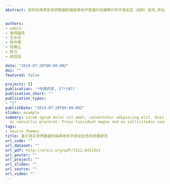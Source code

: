 ```yaml
---
abstract: 目的利用真实世界数据挖掘硝苯地平普通片和缓释片的不良反应（ADR）信号,并比较两者的安全性差异。方法采用报告比值比法（ROR）和比例报告比值法（PRR）对FDA不良事件报告系统（FEARS）数据2012年第四季度～2018年第二季度共23个季度的不良事件报告进行数据挖掘。结果使用ROR法共得到硝苯地平信号共54个,其中硝苯地平普通片35个,硝苯地平缓释片19个,两种剂型有5个共同信号,包括药物无效、药物不耐受、变态反应、心动过速和头痛。结论硝苯地平普通片特有的不良反应主要集中在新生儿和胎儿异常等,提示妊娠期妇女应该谨慎使用硝苯地平普通片。而硝苯地平缓释片特有的不良反应主要集中在肌肉和骨骼系统,提示肌肉骨骼疾患的患者在选择此药时应警惕。 


authors:
- admin
- 章琦蕴芮
- 王志远
- 陈中翎
- 陈拂尘
- 陈力
- 邱佳钰

date: "2019-07-20T00:00:00Z"
doi: ""
featured: false

projects: []
publication: '*中南药学, 17*(07)'
publication_short: ""
publication_types:
- "2"
publishDate: "2019-07-20T00:00:00Z"
slides: example
summary: Lorem ipsum dolor sit amet, consectetur adipiscing elit. Duis posuere tellus
  ac convallis placerat. Proin tincidunt magna sed ex sollicitudin condimentum.
tags:
- Source Themes
title: 基于真实世界数据的硝苯地平不良反应信号挖掘研究
url_code: ""
url_dataset: ""
url_pdf: http://arxiv.org/pdf/1512.04133v1
url_poster: ""
url_project: ""
url_slides: ""
url_source: ""
url_video: ""
---
```




